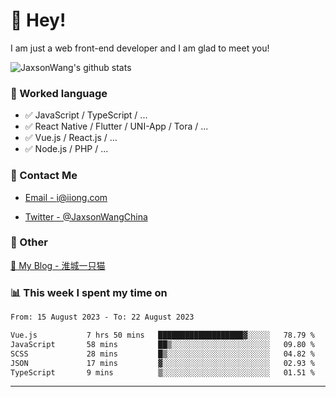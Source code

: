 # 👋 Hey!

I am just a web front-end developer and I am glad to meet you!

![JaxsonWang's github stats](https://github-readme-stats.vercel.app/api?username=JaxsonWang&&show_icons=true&&title_color=1abc9c&&icon_color=1abc9c)


### 📝 Worked language

- ✅ JavaScript / TypeScript / ...
- ✅ React Native / Flutter / UNI-App / Tora / ...
- ✅ Vue.js / React.js / ...
- ✅ Node.js / PHP / ...

### 📮 Contact Me

- [Email - i@iiong.com](mailto:i@iiong.com)

- [Twitter - @JaxsonWangChina](https://twitter.com/JaxsonWangChina)

### 🤪 Other

[📌 My Blog - 淮城一只猫](https://iiong.com)

### 📊 This week I spent my time on

<!--START_SECTION:waka-->

```txt
From: 15 August 2023 - To: 22 August 2023

Vue.js           7 hrs 50 mins   ███████████████████▓░░░░░   78.79 %
JavaScript       58 mins         ██▒░░░░░░░░░░░░░░░░░░░░░░   09.80 %
SCSS             28 mins         █▒░░░░░░░░░░░░░░░░░░░░░░░   04.82 %
JSON             17 mins         ▓░░░░░░░░░░░░░░░░░░░░░░░░   02.93 %
TypeScript       9 mins          ▒░░░░░░░░░░░░░░░░░░░░░░░░   01.51 %
```

<!--END_SECTION:waka-->

---

